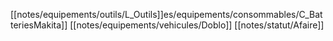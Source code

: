 [[notes/equipements/outils/L_Outils]]es/equipements/consommables/C_BatteriesMakita]] [[notes/equipements/vehicules/Doblo]] [[notes/statut/Afaire]]